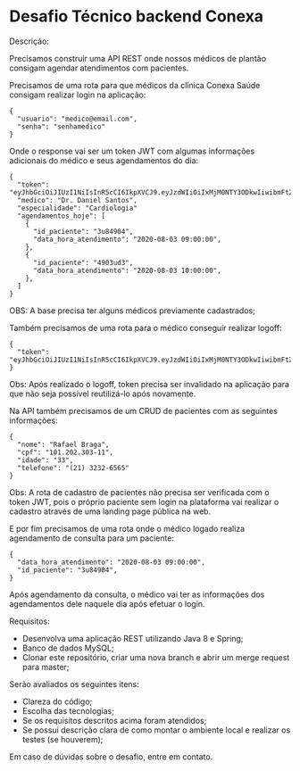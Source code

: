 # Desafio Técnico backend Conexa

Descrição:

Precisamos construir uma API REST onde nossos médicos de plantão consigam agendar atendimentos com pacientes.

Precisamos de uma rota para que médicos da clínica Conexa Saúde consigam realizar login na aplicação:
```
{
  "usuario": "medico@email.com",
  "senha": "senhamedico"
}
```

Onde o response vai ser um token JWT com algumas informações adicionais do médico e seus agendamentos do dia:
```
{
  "token": "eyJhbGciOiJIUzI1NiIsInR5cCI6IkpXVCJ9.eyJzdWIiOiIxMjM0NTY3ODkwIiwibmFtZSI6IkpvaG4gRG9lIiwiaWF0IjoxNTE2MjM5MDIyfQ.SflKxwRJSMeKKF2QT4fwpMeJf36POk6yJV_adQssw5c",
  "medico": "Dr. Daniel Santos",
  "especialidade": "Cardiologia"
  "agendamentos_hoje": [
    {
      "id_paciente": "3u84904",
      "data_hora_atendimento": "2020-08-03 09:00:00",
    },
    {
      "id_paciente": "4903ud3",
      "data_hora_atendimento": "2020-08-03 10:00:00",
    },
  ]
}
```
OBS: A base precisa ter alguns médicos previamente cadastrados;


Também precisamos de uma rota para o médico conseguir realizar logoff:
```
{
  "token": "eyJhbGciOiJIUzI1NiIsInR5cCI6IkpXVCJ9.eyJzdWIiOiIxMjM0NTY3ODkwIiwibmFtZSI6IkpvaG4gRG9lIiwiaWF0IjoxNTE2MjM5MDIyfQ.SflKxwRJSMeKKF2QT4fwpMeJf36POk6yJV_adQssw5c"
}
```
Obs: Após realizado o logoff, token precisa ser invalidado na aplicação para que não seja possível reutilizá-lo após novamente. 


Na API também precisamos de um CRUD de pacientes com as seguintes informações:
```
{
  "nome": "Rafael Braga",
  "cpf": "101.202.303-11",
  "idade": "33",
  "telefone": "(21) 3232-6565"
}
```
Obs: A rota de cadastro de pacientes não precisa ser verificada com o token JWT, pois o próprio paciente sem login na plataforma vai realizar o cadastro através de uma landing page pública na web.

E por fim precisamos de uma rota onde o médico logado realiza agendamento de consulta para um paciente:
```
{
  "data_hora_atendimento": "2020-08-03 09:00:00",
  "id_paciente": "3u84904",
}
```
Após agendamento da consulta, o médico vai ter as informações dos agendamentos dele naquele dia após efetuar o login. 


Requisitos:
* Desenvolva uma aplicação REST utilizando Java 8 e Spring;
* Banco de dados MySQL;
* Clonar este repositório, criar uma nova branch e abrir um merge request para master;


Serão avaliados os seguintes itens:
* Clareza do código;
* Escolha das tecnologias;
* Se os requisitos descritos acima foram atendidos;
* Se possui descrição clara de como montar o ambiente local e realizar os testes (se houverem);

Em caso de dúvidas sobre o desafio, entre em contato.






